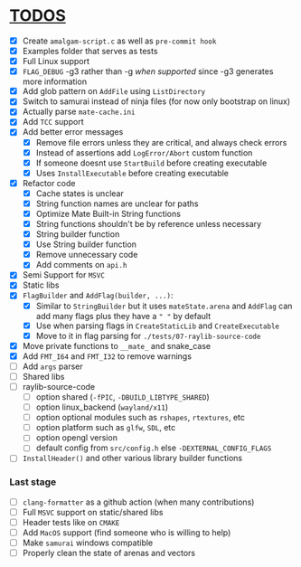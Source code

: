 # [TODOS](https://github.com/TomasBorquez/mate.h/issues/9)
- [x] Create `amalgam-script.c` as well as `pre-commit hook`
- [x] Examples folder that serves as tests
- [x] Full Linux support
- [x] `FLAG_DEBUG` -g3 rather than -g *when supported* since -g3 generates more information
- [x] Add glob pattern on `AddFile` using `ListDirectory`
- [x] Switch to samurai instead of ninja files (for now only bootstrap on linux)
- [x] Actually parse `mate-cache.ini`
- [x] Add `TCC` support
- [x] Add better error messages
    - [x] Remove file errors unless they are critical, and always check errors
    - [x] Instead of assertions add `LogError/Abort` custom function
    - [x] If someone doesnt use `StartBuild` before creating executable
    - [x] Uses `InstallExecutable` before creating executable
- [x] Refactor code
    - [x] Cache states is unclear
    - [x] String function names are unclear for paths
    - [x] Optimize Mate Built-in String functions
    - [x] String functions shouldn't be by reference unless necessary
    - [x] String builder function
    - [x] Use String builder function
    - [x] Remove unnecessary code
    - [x] Add comments on `api.h`
- [x] Semi Support for `MSVC` 
- [x] Static libs 
- [x] `FlagBuilder` and `AddFlag(builder, ...)`:
    - [x] Similar to `StringBuilder` but it uses `mateState.arena` and `AddFlag` can add many flags plus they have a `" "` by default
    - [x] Use when parsing flags in `CreateStaticLib` and `CreateExecutable`
    - [x] Move to it in flag parsing for `./tests/07-raylib-source-code`
- [x] Move private functions to `__mate_` and snake_case
- [x] Add `FMT_I64` and `FMT_I32` to remove warnings
- [ ] Add `args` parser
- [ ] Shared libs
- [ ] raylib-source-code
    - [ ] option shared (`-fPIC`, `-DBUILD_LIBTYPE_SHARED`)
    - [ ] option linux_backend (`wayland/x11`)
    - [ ] option optional modules such as `rshapes`, `rtextures`, etc
    - [ ] option platform such as `glfw`, `SDL`, etc
    - [ ] option opengl version
    - [ ] default config from `src/config.h` else `-DEXTERNAL_CONFIG_FLAGS`
- [ ] `InstallHeader()` and other various library builder functions

### Last stage
- [ ] `clang-formatter` as a github action (when many contributions)
- [ ] Full `MSVC` support on static/shared libs
- [ ] Header tests like on `CMAKE`
- [ ] Add `MacOS` support (find someone who is willing to help)
- [ ] Make `samurai` windows compatible
- [ ] Properly clean the state of arenas and vectors
